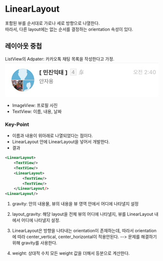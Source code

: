 # LinearLayout
포함된 뷰를 순서대로 가로나 세로 방향으로 나열한다.   
따라서, 다른 layout에는 없는 순서를 결정하는 orientation 속성이 있다.

## 레이아웃 중첩
ListView의 Adpater: 카카오톡 채팅 목록을 작성한다고 가정.
<img src="./../src/img/layouts.png">

- ImageView: 프로필 사진
- TextView: 이름, 내용, 날짜

### Key-Point
- 이름과 내용이 위아래로 나열되었다는 점이다.
- LinearLayout 안에 LinearLayout을 넣어서 개발한다.
- 결과
```xml
<LinearLayout>
    <TextView/>
    <TextView/>
    <LinearLayout>
        <TextView/>
        <TextView/>
    </LinearLayout/>
<LinearLayout/>
```

1. gravity: 안의 내용물, 뷰의 내용을 뷰 영역 안에서 어디에 나타낼지 설정

2. layout_gravity: 해당 layout을 전체 뷰의 어디에 나타낼지, 뷰를 LinearLayout 내에서 어디에 나타낼지 설정.

3. LinearLayout은 방향을 나타내는 orientation이 존재하는데, 따라서 orientation에 따라 center_vertical, center_horizontal이 적용안된다. --> 문제를 해결하기 위해 gravity를 사용한다.

4. weight: 상대적 수치
모든 weight 값을 더해서 등분으로 계산한다.